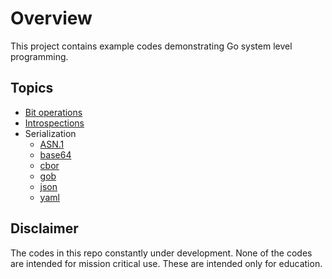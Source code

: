 # Overview

This project contains example codes demonstrating Go system level programming.

## Topics

* [Bit operations](./example/bitops/bitops_test.go)
* [Introspections](./docs/introspection.md)
* Serialization
    * [ASN.1](./docs/asn1.md)
    * [base64](./docs/base64.md)
    * [cbor](./docs/cbor.md)
    * [gob](./example/serial/gobser/gob_test.go)
    * [json](./example/serial/jsonser/json_test.go)
    * [yaml](./example/serial/ymlser/yaml_test.go)

## Disclaimer

The codes in this repo constantly under development. None of the codes are intended for mission critical use. These are intended only for education.